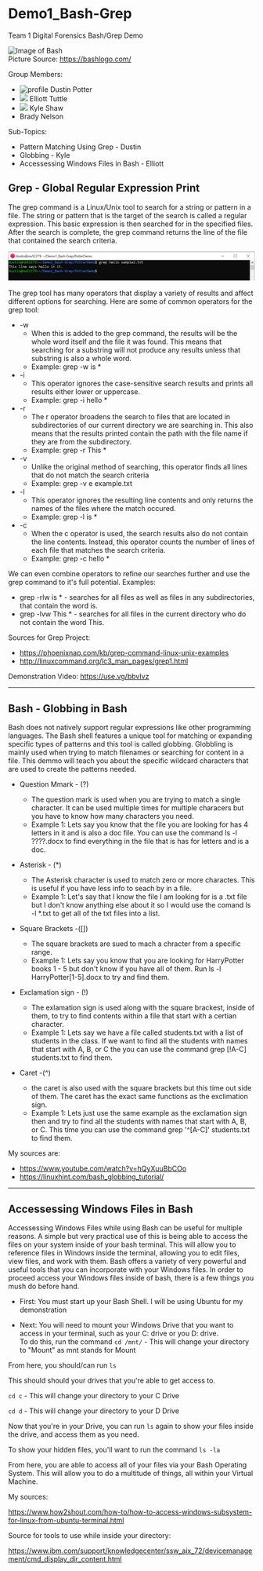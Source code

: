 # Demo1_Bash-Grep
Team 1 Digital Forensics Bash/Grep Demo

![Image of Bash](https://encrypted-tbn0.gstatic.com/images?q=tbn%3AANd9GcSl2XOHuRidAitUaaEfkehZ7QN9xcub-4r0eg&usqp=CAU) <br />
Picture Source: https://bashlogo.com/

Group Members:
* ![profile](https://avatars2.githubusercontent.com/u/42753502?s=64&v=4)  Dustin Potter
* <img src="https://avatars2.githubusercontent.com/u/42812591?s=400&u=7cf013ebb02d82955c1a2936d370a6233c2c9628&v=4" with=75 height=75> Elliott Tuttle
* <img src="https://avatars0.githubusercontent.com/u/59935321?s=400&u=38b9e12464ae119af990b17d4fa4d0114c91c046&v" with=75 height=75> Kyle Shaw
* Brady Nelson

Sub-Topics:
* Pattern Matching Using Grep - Dustin
* Globbing - Kyle
* Accessessing Windows Files in Bash - Elliott

## Grep - Global Regular Expression Print

The grep command is a Linux/Unix tool to search for a string or pattern in a file. The string or pattern that is the target of the search is called a regular expression. This basic expression is then searched for in the specified files. After the search is complete, the grep command returns the line of the file that contained the search criteria.

![Demo](https://github.com/dpott60/Demo1_Bash-Grep/blob/main/demo.PNG)

The grep tool has many operators that display a variety of results and affect different options for searching.
Here are some of common operators for the grep tool:
* -w 
  - When this is added to the grep command, the results will be the whole word itself and the file it was found. This means that searching for a substring will not produce any results unless that substring is also a whole word.
  - Example: grep -w is *
* -i
  - This operator ignores the case-sensitive search results and prints all results either lower or uppercase.
  - Example: grep -i hello *
* -r
  - The r operator broadens the search to files that are located in subdirectories of our current directory we are searching in. This also means that the results printed contain the path with the file name if they are from the subdirectory.
  - Example: grep -r This *
* -v
  - Unlike the original method of searching, this operator finds all lines that do not match the search criteria
  - Example: grep -v e example.txt
* -l
  - This operator ignores the resulting line contents and only returns the names of the files where the match occured.
  - Example: grep -l is *
* -c
  - When the c operator is used, the search results also do not contain the line contents. Instead, this operator counts the number of lines of each file that matches the search criteria.
  - Example: grep -c hello *

We can even combine operators to refine our searches further and use the grep command to it's full potential.
Examples:
* grep -rlw is * - searches for all files as well as files in any subdirectories, that contain the word is.
* grep -lvw This * - searches for all files in the current directory who do not contain the word This.

Sources for Grep Project:
* https://phoenixnap.com/kb/grep-command-linux-unix-examples
* http://linuxcommand.org/lc3_man_pages/grep1.html

Demonstration Video: https://use.vg/bbvIvz



-------------------------------------------------------------------------------------------------------------------------------------------------------------




## Bash - Globbing in Bash

Bash does not natively support regular expressions like other programming languages. The Bash shell features a unique tool for matching or expanding specific types of patterns and this tool is called globbing. Globbling is mainly used when trying to match filenames or searching for content in a file. This demmo will teach you about the specific wildcard characters that are used to create the patterns needed.

* Question Mmark - (?)
  - The question mark is used when you are trying to match a single character. It can be used multiple times for multiple characers but you have to know how many characters you need.
  - Example 1: Lets say you know that the file you are looking for has 4 letters in it and is also a doc file. You can use the command ls -l ????.docx to find everything in the file that is has for letters and is a doc.

* Asterisk - (*)
  - The Asterisk character is used to match zero or more charactes. This is useful if you have less info to seach by in a file.
  - Example 1: Let's say that I know the file I am looking for is a .txt file but I don't know anything else about it so I would use the comand ls -l *.txt to get all of the txt files into a list.
  
* Square Brackets -([])
  - The square brackets are sued to mach a chracter from a specific range.
  - Example 1: Lets say you know that you are looking for HarryPotter books 1 - 5 but don't know if you have all of them. Run ls -l HarryPotter[1-5].docx to try and find them.
  
* Exclamation sign - (!)
  - The exlamation sign is used along with the square brackest, inside of them, to try to find contents within a file that start with a certian character.
  - Example 1: Lets say we have a file called students.txt with a list of students in the class. If we want to find all the students with names that start with A, B, or C the you can use the command grep [!A-C] students.txt to find them.
  
* Caret -(^)
  - the caret is also used with the square brackets but this time out side of them. The caret has the exact same functions as the exclimation sign.
  - Example 1: Lets just use the same example as the exclamation sign then and try to find all the students with names that start with A, B, or C. This time you can use the command grep '^[A-C]' students.txt to find them.
  
My sources are:
* https://www.youtube.com/watch?v=hQyXuuBbCOo
* https://linuxhint.com/bash_globbing_tutorial/
  
  


-------------------------------------------------------------------------------------------------------------------------------------------------------------



## Accessessing Windows Files in Bash

Accessessing Windows Files while using Bash can be useful for multiple reasons.  A simple but very practical use of this is being able to access the files on your system inside of your bash terminal.  This will allow you to reference files in Windows inside the terminal, allowing you to edit files, view files, and work with them.  Bash offers a variety of very powerful and useful tools that you can incorporate with your Windows files.  In order to proceed access your Windows files inside of bash, there is a few things you mush do before hand. 

* First: 
You must start up your Bash Shell.  I will be using Ubuntu for my demonstration 

* Next: You will need to mount your Windows Drive that you want to access in your terminal, such as your C: drive or you D: drive.  
To do this, run the command 
`cd /mnt/` - This will change your directory to "Mount" as mnt stands for Mount

From here, you should/can run `ls`

This should should your drives that you're able to get access to.

`cd c` - This will change your directory to your C Drive

`cd d` - This will change your directory to your D Drive

Now that you're in your Drive, you can run `ls` again to show your files inside the drive, and access them as you need.  

To show your hidden files, you'll want to run the command `ls -la`

From here, you are able to access all of your files via your Bash Operating System.  This will allow you to do a multitude of things, all within your Virtual Machine. 

My sources: 

https://www.how2shout.com/how-to/how-to-access-windows-subsystem-for-linux-from-ubuntu-terminal.html

Source for tools to use while inside your directory:

https://www.ibm.com/support/knowledgecenter/ssw_aix_72/devicemanagement/cmd_display_dir_content.html
